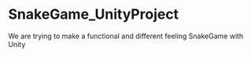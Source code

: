 # SnakeGame_UnityProject
We are trying to make a functional and different feeling SnakeGame with Unity
